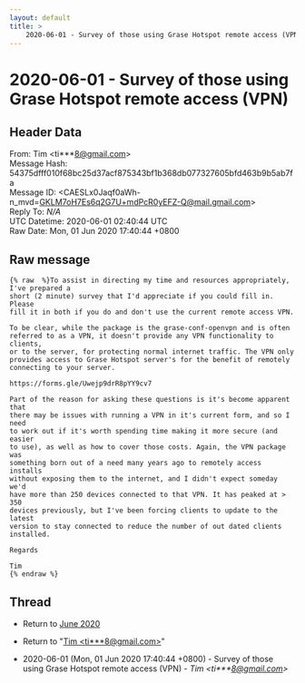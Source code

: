 ```yaml
---
layout: default
title: >
    2020-06-01 - Survey of those using Grase Hotspot remote access (VPN)
---
```


# 2020-06-01 - Survey of those using Grase Hotspot remote access (VPN)

## Header Data

From: Tim \<ti***8@gmail.com\><br>
Message Hash: 54375dfff010f68bc25d37acf875343bf1b368db077327605bfd463b9b5ab7fa<br>
Message ID: \<CAESLx0Jaqf0aWh-n_mvd=GKLM7oH7Es6q2G7U+mdPcR0yEFZ-Q@mail.gmail.com\><br>
Reply To: _N/A_<br>
UTC Datetime: 2020-06-01 02:40:44 UTC<br>
Raw Date: Mon, 01 Jun 2020 17:40:44 +0800<br>

## Raw message

```
{% raw  %}To assist in directing my time and resources appropriately, I've prepared a
short (2 minute) survey that I'd appreciate if you could fill in. Please
fill it in both if you do and don't use the current remote access VPN.

To be clear, while the package is the grase-conf-openvpn and is often
referred to as a VPN, it doesn't provide any VPN functionality to clients,
or to the server, for protecting normal internet traffic. The VPN only
provides access to Grase Hotspot server's for the benefit of remotely
connecting to your server.

https://forms.gle/Uwejp9drR8pYY9cv7

Part of the reason for asking these questions is it's become apparent that
there may be issues with running a VPN in it's current form, and so I need
to work out if it's worth spending time making it more secure (and easier
to use), as well as how to cover those costs. Again, the VPN package was
something born out of a need many years ago to remotely access installs
without exposing them to the internet, and I didn't expect someday we'd
have more than 250 devices connected to that VPN. It has peaked at > 350
devices previously, but I've been forcing clients to update to the latest
version to stay connected to reduce the number of out dated clients
installed.

Regards

Tim
{% endraw %}
```

## Thread

+ Return to [June 2020](/archive/2020/06)

+ Return to "[Tim <ti***8<span>@</span>gmail.com>](/authors/ti___8_at_gmail_com)"

+ 2020-06-01 (Mon, 01 Jun 2020 17:40:44 +0800) - Survey of those using Grase Hotspot remote access (VPN) - _Tim \<ti***8@gmail.com\>_

